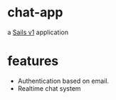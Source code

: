 # chat-app

a [Sails v1](https://sailsjs.com) application

# features
- Authentication based on email.
- Realtime chat system
